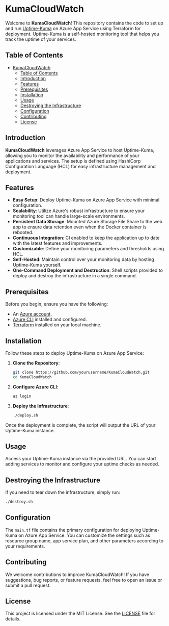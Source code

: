 # KumaCloudWatch

Welcome to **KumaCloudWatch**! This repository contains the code to set up and run [Uptime-Kuma](https://github.com/louislam/uptime-kuma) on Azure App Service using Terraform for deployment. Uptime-Kuma is a self-hosted monitoring tool that helps you track the uptime of your services.

## Table of Contents

- [KumaCloudWatch](#kumacloudwatch)
  - [Table of Contents](#table-of-contents)
  - [Introduction](#introduction)
  - [Features](#features)
  - [Prerequisites](#prerequisites)
  - [Installation](#installation)
  - [Usage](#usage)
  - [Destroying the Infrastructure](#destroying-the-infrastructure)
  - [Configuration](#configuration)
  - [Contributing](#contributing)
  - [License](#license)

## Introduction

**KumaCloudWatch** leverages Azure App Service to host Uptime-Kuma, allowing you to monitor the availability and performance of your applications and services. The setup is defined using HashiCorp Configuration Language (HCL) for easy infrastructure management and deployment.

## Features

- **Easy Setup**: Deploy Uptime-Kuma on Azure App Service with minimal configuration.
- **Scalability**: Utilize Azure's robust infrastructure to ensure your monitoring tool can handle large-scale environments.
- **Persistent Data Storage**: Mounted Azure Storage File Share to the web app to ensure data retention even when the Docker container is rebooted.
- **Continuous Integration**: CI enabled to keep the application up to date with the latest features and improvements.
- **Customizable**: Define your monitoring parameters and thresholds using HCL.
- **Self-Hosted**: Maintain control over your monitoring data by hosting Uptime-Kuma yourself.
- **One-Command Deployment and Destruction**: Shell scripts provided to deploy and destroy the infrastructure in a single command.

## Prerequisites

Before you begin, ensure you have the following:

- An [Azure account](https://azure.microsoft.com/en-us/free/).
- [Azure CLI](https://docs.microsoft.com/en-us/cli/azure/install-azure-cli) installed and configured.
- [Terraform](https://www.terraform.io/downloads.html) installed on your local machine.

## Installation

Follow these steps to deploy Uptime-Kuma on Azure App Service:

1. **Clone the Repository**:
    ```bash
    git clone https://github.com/yourusername/KumaCloudWatch.git
    cd KumaCloudWatch
    ```

2. **Configure Azure CLI**:
    ```bash
    az login
    ```

3. **Deploy the Infrastructure**:
    ```bash
    ./deploy.sh
    ```

Once the deployment is complete, the script will output the URL of your Uptime-Kuma instance.

## Usage

Access your Uptime-Kuma instance via the provided URL. You can start adding services to monitor and configure your uptime checks as needed.

## Destroying the Infrastructure

If you need to tear down the infrastructure, simply run:
```bash
./destroy.sh
```

## Configuration

The `main.tf` file contains the primary configuration for deploying Uptime-Kuma on Azure App Service. You can customize the settings such as resource group name, app service plan, and other parameters according to your requirements.

## Contributing

We welcome contributions to improve KumaCloudWatch! If you have suggestions, bug reports, or feature requests, feel free to open an issue or submit a pull request.

## License

This project is licensed under the MIT License. See the [LICENSE](LICENSE) file for details.
